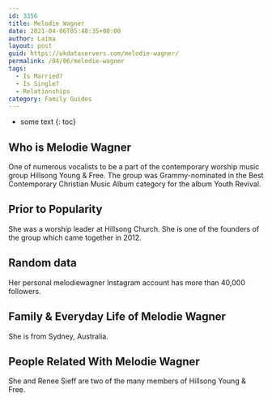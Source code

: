 ```yaml
---
id: 3356
title: Melodie Wagner
date: 2021-04-06T05:48:35+00:00
author: Laima
layout: post
guid: https://ukdataservers.com/melodie-wagner/
permalink: /04/06/melodie-wagner
tags:
  - Is Married?
  - Is Single?
  - Relationships
category: Family Guides
---
```


* some text
{: toc}


## Who is Melodie Wagner
                  
                  
                  
One of numerous vocalists to be a part of the contemporary worship music group Hillsong Young & Free. The group was Grammy-nominated in the Best Contemporary Christian Music Album category for the album Youth Revival.
                  
              
            
              
            
                
                
                
## Prior to Popularity
                  
                  
                  
She was a worship leader at Hillsong Church. She is one of the founders of the group which came together in 2012.
                  
              
            
              
            
                
                
                
## Random data
                  
                  
                  
Her personal melodiewagner Instagram account has more than 40,000 followers.
                  
              
            
              
            
                
                
                
## Family & Everyday Life of Melodie Wagner
                  
                  
                  
She is from Sydney, Australia.
                  
              
            
              
            
                
                
                
## People Related With Melodie Wagner
                  
                  
                  
She and Renee Sieff are two of the many members of Hillsong Young & Free.
                  
              
            
              
            
                
              
            
              
              
            
            
              
            
          
          
          